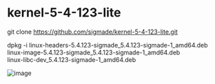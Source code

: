 # kernel-5-4-123-lite

git clone https://github.com/sigmade/kernel-5-4-123-lite.git

dpkg -i linux-headers-5.4.123-sigmade_5.4.123-sigmade-1_amd64.deb \
  linux-image-5.4.123-sigmade_5.4.123-sigmade-1_amd64.deb \
  linux-libc-dev_5.4.123-sigmade-1_amd64.deb

![image](https://user-images.githubusercontent.com/55326490/120222251-7544ee00-c261-11eb-83e2-5cc959ab144d.png)

